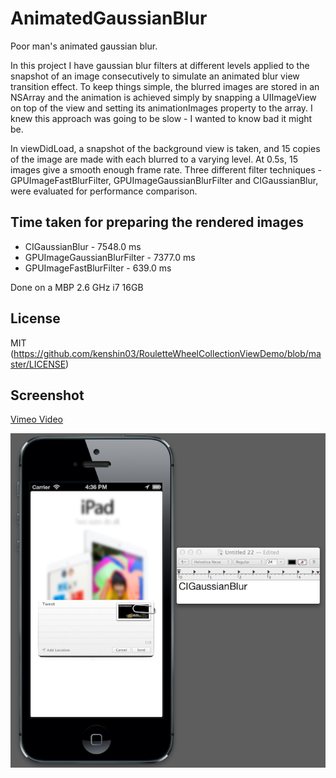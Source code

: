 AnimatedGaussianBlur
===============================

Poor man's animated gaussian blur.

In this project I have gaussian blur filters at different levels applied to the snapshot of an image consecutively to simulate an animated blur view transition effect. To keep things simple, the blurred images are stored in an NSArray and the animation is achieved simply by snapping a UIImageView on top of the view and setting its animationImages property to the array. I knew this approach was going to be slow - I wanted to know bad it might be.

In viewDidLoad, a snapshot of the background view is taken, and 15 copies of the image are made with each blurred to a varying level. At 0.5s, 15 images give a smooth enough frame rate. Three different filter techniques - GPUImageFastBlurFilter, GPUImageGaussianBlurFilter and CIGaussianBlur, were evaluated for performance comparison.  


Time taken for preparing the rendered images 
---
* CIGaussianBlur - 7548.0 ms
* GPUImageGaussianBlurFilter - 7377.0 ms 
* GPUImageFastBlurFilter - 639.0 ms

Done on a MBP 2.6 GHz i7 16GB

License
---
MIT (https://github.com/kenshin03/RouletteWheelCollectionViewDemo/blob/master/LICENSE)


Screenshot
---
[Vimeo Video](https://vimeo.com/63531931 "Vimeo Video")

![Screenshot](cover_image.png)


